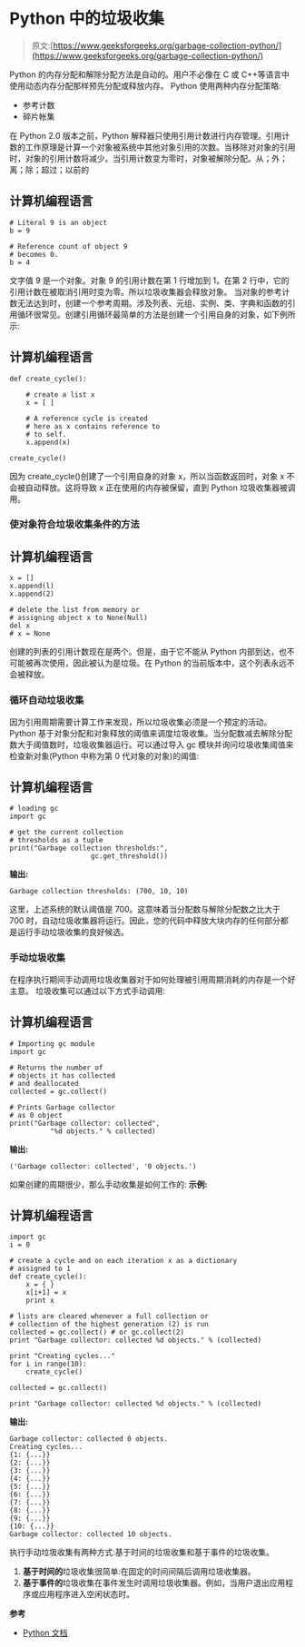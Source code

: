 # Python 中的垃圾收集

> 原文:[https://www.geeksforgeeks.org/garbage-collection-python/](https://www.geeksforgeeks.org/garbage-collection-python/)

Python 的内存分配和解除分配方法是自动的。用户不必像在 C 或 C++等语言中使用动态内存分配那样预先分配或释放内存。
Python 使用两种内存分配策略:

*   参考计数
*   碎片帐集

在 Python 2.0 版本之前，Python 解释器只使用引用计数进行内存管理。引用计数的工作原理是计算一个对象被系统中其他对象引用的次数。当移除对对象的引用时，对象的引用计数将减少。当引用计数变为零时，对象被解除分配。从；外；离；除；超过；以前的

## 计算机编程语言

```
# Literal 9 is an object
b = 9

# Reference count of object 9
# becomes 0.
b = 4
```

文字值 9 是一个对象。对象 9 的引用计数在第 1 行增加到 1。在第 2 行中，它的引用计数在被取消引用时变为零。所以垃圾收集器会释放对象。
当对象的参考计数无法达到时，创建一个参考周期。涉及列表、元组、实例、类、字典和函数的引用循环很常见。创建引用循环最简单的方法是创建一个引用自身的对象，如下例所示:

## 计算机编程语言

```
def create_cycle():

    # create a list x
    x = [ ]

    # A reference cycle is created
    # here as x contains reference to
    # to self.
    x.append(x)

create_cycle()
```

因为 create_cycle()创建了一个引用自身的对象 x，所以当函数返回时，对象 x 不会被自动释放。这将导致 x 正在使用的内存被保留，直到 Python 垃圾收集器被调用。

### **使对象符合垃圾收集条件的方法**

## 计算机编程语言

```
x = []
x.append(l)
x.append(2)

# delete the list from memory or
# assigning object x to None(Null)
del x
# x = None
```

创建的列表的引用计数现在是两个。但是，由于它不能从 Python 内部到达，也不可能被再次使用，因此被认为是垃圾。在 Python 的当前版本中，这个列表永远不会被释放。

### **循环自动垃圾收集**

因为引用周期需要计算工作来发现，所以垃圾收集必须是一个预定的活动。Python 基于对象分配和对象释放的阈值来调度垃圾收集。当分配数减去解除分配数大于阈值数时，垃圾收集器运行。可以通过导入 gc 模块并询问垃圾收集阈值来检查新对象(Python 中称为第 0 代对象的对象)的阈值:

## 计算机编程语言

```
# loading gc
import gc

# get the current collection
# thresholds as a tuple
print("Garbage collection thresholds:",
                    gc.get_threshold())
```

**输出:**

```
Garbage collection thresholds: (700, 10, 10) 
```

这里，上述系统的默认阈值是 700。这意味着当分配数与解除分配数之比大于 700 时，自动垃圾收集器将运行。因此，您的代码中释放大块内存的任何部分都是运行手动垃圾收集的良好候选。

### **手动垃圾收集**

在程序执行期间手动调用垃圾收集器对于如何处理被引用周期消耗的内存是一个好主意。
垃圾收集可以通过以下方式手动调用:

## 计算机编程语言

```
# Importing gc module
import gc

# Returns the number of
# objects it has collected
# and deallocated
collected = gc.collect()

# Prints Garbage collector
# as 0 object
print("Garbage collector: collected",
          "%d objects." % collected)
```

**输出:**

```
('Garbage collector: collected', '0 objects.')
```

如果创建的周期很少，那么手动收集是如何工作的:
**示例:**

## 计算机编程语言

```
import gc
i = 0

# create a cycle and on each iteration x as a dictionary
# assigned to 1
def create_cycle():
    x = { }
    x[i+1] = x
    print x

# lists are cleared whenever a full collection or
# collection of the highest generation (2) is run
collected = gc.collect() # or gc.collect(2)
print "Garbage collector: collected %d objects." % (collected)

print "Creating cycles..."
for i in range(10):
    create_cycle()

collected = gc.collect()

print "Garbage collector: collected %d objects." % (collected)
```

**输出:**

```
Garbage collector: collected 0 objects.
Creating cycles...
{1: {...}}
{2: {...}}
{3: {...}}
{4: {...}}
{5: {...}}
{6: {...}}
{7: {...}}
{8: {...}}
{9: {...}}
{10: {...}}
Garbage collector: collected 10 objects.
```

执行手动垃圾收集有两种方式:基于时间的垃圾收集和基于事件的垃圾收集。

1.  **基于时间的**垃圾收集很简单:在固定的时间间隔后调用垃圾收集器。
2.  **基于事件的**垃圾收集在事件发生时调用垃圾收集器。例如，当用户退出应用程序或应用程序进入空闲状态时。

**参考**

*   [Python 文档](https://docs.python.org/2/library/gc.html)